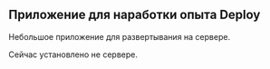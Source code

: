 ## Приложение для наработки опыта Deploy

Небольшое приложение для развертывания на сервере.

Сейчас установлено не сервере.

